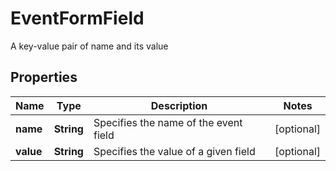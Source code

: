

# EventFormField

A key-value pair of name and its value

## Properties

| Name | Type | Description | Notes |
|------------ | ------------- | ------------- | -------------|
|**name** | **String** | Specifies the name of the event field |  [optional] |
|**value** | **String** | Specifies the value of a given field |  [optional] |



